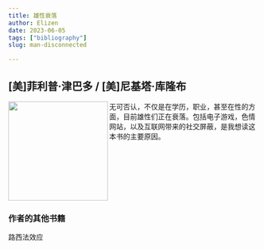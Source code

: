 ```yaml
---
title: 雄性衰落
author: Elizen
date: 2023-06-05
tags: ["bibliography"]
slug: man-disconnected

---
```


## [美]菲利普·津巴多 / [美]尼基塔·库隆布

<img src = "https://r2.elizen.me/2023/06/a74941283dc02d75101c778bac928e6b.png" align = "left" width = "200">

无可否认，不仅是在学历，职业，甚至在性的方面，目前雄性们正在衰落。包括电子游戏，色情网站，以及互联网带来的社交屏蔽，是我想读这本书的主要原因。

<div style="clear: both;"></div>

### 作者的其他书籍

路西法效应